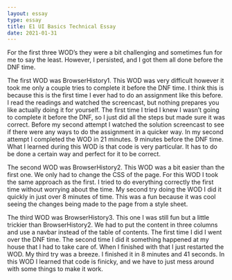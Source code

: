 ```yaml
---
layout: essay
type: essay
title: E1 UI Basics Technical Essay
date: 2021-01-31
---
```



For the first three WOD’s they were a bit challenging and sometimes fun for me to say the least. However, I persisted, and I got them all done before the DNF time.

The first WOD was BrowserHistory1. This WOD was very difficult however it took me only a couple tries to complete it before the DNF time. I think this is because this is the first time I ever had to do an assignment like this before. I read the readings and watched the screencast, but nothing prepares you like actually doing it for yourself. The first time I tried I knew I wasn’t going to complete it before the DNF, so I just did all the steps but made sure it was correct. Before my second attempt I watched the solution screencast to see if there were any ways to do the assignment in a quicker way. In my second attempt I completed the WOD in 21 minutes. 9 minutes before the DNF time. What I learned during this WOD is that code is very particular. It has to do be done a certain way and perfect for it to be correct.

The second WOD was BrowserHistory2. This WOD was a bit easier than the first one. We only had to change the CSS of the page. For this WOD I took the same approach as the first. I tried to do everything correctly the first time without worrying about the time. My second try doing the WOD I did it quickly in just over 8 minutes of time. This was a fun because it was cool seeing the changes being made to the page from a style sheet.

The third WOD was BrowserHistory3. This one I was still fun but a little trickier than BrowserHistory2. We had to put the content in three columns and use a navbar instead of the table of contents. The first time I did I went over the DNF time. The second time I did it something happened at my house that I had to take care of. When I finished with that I just restarted the WOD. My third try was a breeze. I finished it in 8 minutes and 41 seconds. In this WOD I learned that code is finicky, and we have to just mess around with some things to make it work.

